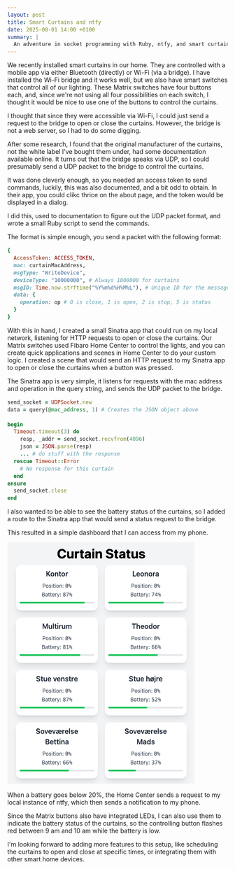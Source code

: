 ```yaml
---
layout: post
title: Smart Curtains and ntfy
date: 2025-08-01 14:00 +0100
summary: |
  An adventure in socket programming with Ruby, ntfy, and smart curtains.
---
```


We recently installed smart curtains in our home.
They are controlled with a mobile app via either Bluetooth (directly) or Wi-Fi (via a bridge).
I have installed the Wi-Fi bridge and it works well, but we also have smart switches that control all of our lighting.
These Matrix switches have four buttons each, and, since we're not using all four possibilities on each switch, I thought it would be nice to use one of the buttons to control the curtains.

I thought that since they were accessible via Wi-Fi, I could just send a request to the bridge to open or close the curtains.
However, the bridge is not a web server, so I had to do some digging.

After some research, I found that the original manufacturer of the curtains, not the white label I've bought them under, had some documentation available online.
It turns out that the bridge speaks via UDP, so I could presumably send a UDP packet to the bridge to control the curtains.

It was done cleverly enough, so you needed an access token to send commands, luckily, this was also documented, and a bit odd to obtain.
In their app, you could clikc thrice on the about page, and the token would be displayed in a dialog.

I did this, used to documentation to figure out the UDP packet format, and wrote a small Ruby script to send the commands.

The format is simple enough, you send a packet with the following format:

```ruby
{
  AccessToken: ACCESS_TOKEN,
  mac: curtainMacAddress,
  msgType: "WriteDevice",
  deviceType: "10000000", # Always 1000000 for curtains
  msgID: Time.now.strftime("%Y%m%d%H%M%L"), # Unique ID for the message
  data: {
    operation: op # 0 is close, 1 is open, 2 is stop, 5 is status
  }
}
```

With this in hand, I created a small Sinatra app that could run on my local network, listening for HTTP requests to open or close the curtains.
Our Matrix switches used Fibaro Home Center to control the lights, and you can create quick applications and scenes in Home Center to do your custom logic.
I created a scene that would send an HTTP request to my Sinatra app to open or close the curtains when a button was pressed.

The Sinatra app is very simple, it listens for requests with the mac address and operation in the query string, and sends the UDP packet to the bridge.

```ruby
send_socket = UDPSocket.new
data = query(@mac_address, 1) # Creates the JSON object above

begin
  Timeout.timeout(3) do
    resp, _addr = send_socket.recvfrom(4096)
    json = JSON.parse(resp)
    ... # do stuff with the response
  rescue Timeout::Error
    # No response for this curtain
  end
ensure
  send_socket.close
end
```

I also wanted to be able to see the battery status of the curtains, so I added a route to the Sinatra app that would send a status request to the bridge.

This resulted in a simple dashboard that I can access from my phone.

<div class="flex justify-center">
  <img src="/assets/posts/2025-08-01-dashboard.png" alt="Dashboard">
</div>

When a battery goes below 20%, the Home Center sends a request to my local instance of ntfy, which then sends a notification to my phone.

Since the Matrix buttons also have integrated LEDs, I can also use them to indicate the battery status of the curtains, so the controlling button flashes red between 9 am and 10 am while the battery is low.

I'm looking forward to adding more features to this setup, like scheduling the curtains to open and close at specific times, or integrating them with other smart home devices.
